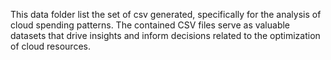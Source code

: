 This data folder list the set of csv generated, specifically  for the analysis of cloud spending patterns. The contained CSV files serve as valuable datasets that drive insights and inform decisions related to the optimization of cloud resources.
